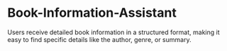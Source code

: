 # Book-Information-Assistant
Users receive detailed book information in a structured format, making it easy to find specific details like the author, genre, or summary.
